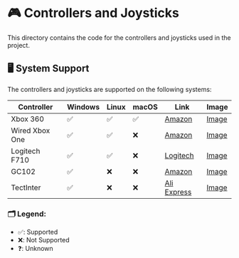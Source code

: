 # 🎮 Controllers and Joysticks

This directory contains the code for the controllers and joysticks used in the project.

## 🖥 System Support

The controllers and joysticks are supported on the following systems:

| Controller     | Windows | Linux | macOS | Link                                                                                                                                      | Image                                                           |
| -------------- | ------- | ----- | ----- | ----------------------------------------------------------------------------------------------------------------------------------------- | --------------------------------------------------------------- |
| Xbox 360       | ✅       | ✅     | ✅     | [Amazon](https://www.amazon.de/-/en/gp/product/B07SDFLVKD/ref=ppx_yo_dt_b_search_asin_title?ie=UTF8&th=1)                                 | [Image](../../docs/images/xbox_pad.jpeg)                        |
| Wired Xbox One | ✅       | ✅     | ❌     | [Amazon](https://www.amazon.de/-/en/gp/product/B0977MTK65/ref=ppx_yo_dt_b_search_asin_title?ie=UTF8&th=1)                                 | [Image](../../docs/images/xbox_one_turtle_beach_controller.jpg) |
| Logitech F710  | ✅       | ✅     | ❌     | [Logitech](https://www.logitechg.com/en-us/products/gamepads/f710-wireless-gamepad.940-000117.html)                                       | [Image](../../docs/images/Logitech.png)                         |
| GC102          | ✅       | ❌     | ❌     | [Amazon](https://www.amazon.com.au/Controller-Joystick-Gamepad-Dual-Vibration-Compatible/dp/B089RJK8KF)                                   | [Image](../../docs/images/gc102.jpg)                            |
| TectInter      | ✅       | ❌     | ❌     | [Ali Express](https://de.aliexpress.com/item/32824692489.html?spm=a2g0o.order_list.order_list_main.5.21ef5c5fW1dSEn&gatewayAdapt=glo2deu) | [Image](../../docs/images/tectinter_ps3.png)                    |

### 🗂 Legend:

- ✅: Supported
- ❌: Not Supported
- ❓: Unknown

